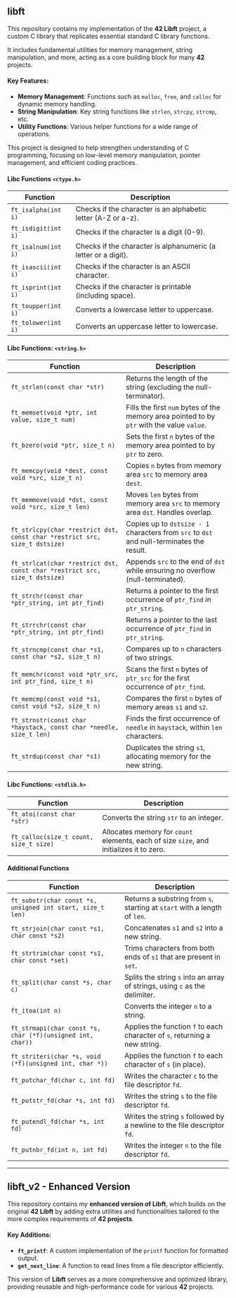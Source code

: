 ## **libft**

This repository contains my implementation of the **42 Libft** project, 
a custom C library that replicates essential standard C library functions. 

It includes fundamental utilities for memory management, string manipulation, and more, 
acting as a core building block for many **42** projects.

#### **Key Features**:
- **Memory Management**: Functions such as `malloc`, `free`, and `calloc` for dynamic memory handling.
- **String Manipulation**: Key string functions like `strlen`, `strcpy`, `strcmp`, etc.
- **Utility Functions**: Various helper functions for a wide range of operations.

This project is designed to help strengthen understanding of C programming, 
focusing on low-level memory manipulation, pointer management, and efficient coding practices.

#### **Libc Functions `<ctype.h>`**

| **Function** | **Description** |
|--------------|-----------------|
| `ft_isalpha(int i)` | Checks if the character is an alphabetic letter (A-Z or a-z). |
| `ft_isdigit(int i)` | Checks if the character is a digit (0-9). |
| `ft_isalnum(int i)` | Checks if the character is alphanumeric (a letter or a digit). |
| `ft_isascii(int i)` | Checks if the character is an ASCII character. |
| `ft_isprint(int i)` | Checks if the character is printable (including space). |
| `ft_toupper(int i)` | Converts a lowercase letter to uppercase. |
| `ft_tolower(int i)` | Converts an uppercase letter to lowercase. |

#### **Libc Functions: `<string.h>`**

| **Function** | **Description** |
|--------------|-----------------|
| `ft_strlen(const char *str)` | Returns the length of the string (excluding the null-terminator). |
| `ft_memset(void *ptr, int value, size_t num)` | Fills the first `num` bytes of the memory area pointed to by `ptr` with the value `value`. |
| `ft_bzero(void *ptr, size_t n)` | Sets the first `n` bytes of the memory area pointed to by `ptr` to zero. |
| `ft_memcpy(void *dest, const void *src, size_t n)` | Copies `n` bytes from memory area `src` to memory area `dest`. |
| `ft_memmove(void *dst, const void *src, size_t len)` | Moves `len` bytes from memory area `src` to memory area `dst`. Handles overlap. |
| `ft_strlcpy(char *restrict dst, const char *restrict src, size_t dstsize)` | Copies up to `dstsize - 1` characters from `src` to `dst` and null-terminates the result. |
| `ft_strlcat(char *restrict dst, const char *restrict src, size_t dstsize)` | Appends `src` to the end of `dst` while ensuring no overflow (null-terminated). |
| `ft_strchr(const char *ptr_string, int ptr_find)` | Returns a pointer to the first occurrence of `ptr_find` in `ptr_string`. |
| `ft_strrchr(const char *ptr_string, int ptr_find)` | Returns a pointer to the last occurrence of `ptr_find` in `ptr_string`. |
| `ft_strncmp(const char *s1, const char *s2, size_t n)` | Compares up to `n` characters of two strings. |
| `ft_memchr(const void *ptr_src, int ptr_find, size_t n)` | Scans the first `n` bytes of `ptr_src` for the first occurrence of `ptr_find`. |
| `ft_memcmp(const void *s1, const void *s2, size_t n)` | Compares the first `n` bytes of memory areas `s1` and `s2`. |
| `ft_strnstr(const char *haystack, const char *needle, size_t len)` | Finds the first occurrence of `needle` in `haystack`, within `len` characters. |
| `ft_strdup(const char *s1)` | Duplicates the string `s1`, allocating memory for the new string. |

#### **Libc Functions: `<stdlib.h>`**

| **Function** | **Description** |
|--------------|-----------------|
| `ft_atoi(const char *str)` | Converts the string `str` to an integer. |
| `ft_calloc(size_t count, size_t size)` | Allocates memory for `count` elements, each of size `size`, and initializes it to zero. |

#### **Additional Functions**

| **Function** | **Description** |
|--------------|-----------------|
| `ft_substr(char const *s, unsigned int start, size_t len)` | Returns a substring from `s`, starting at `start` with a length of `len`. |
| `ft_strjoin(char const *s1, char const *s2)` | Concatenates `s1` and `s2` into a new string. |
| `ft_strtrim(char const *s1, char const *set)` | Trims characters from both ends of `s1` that are present in `set`. |
| `ft_split(char const *s, char c)` | Splits the string `s` into an array of strings, using `c` as the delimiter. |
| `ft_itoa(int n)` | Converts the integer `n` to a string. |
| `ft_strmapi(char const *s, char (*f)(unsigned int, char))` | Applies the function `f` to each character of `s`, returning a new string. |
| `ft_striteri(char *s, void (*f)(unsigned int, char *))` | Applies the function `f` to each character of `s` (in place). |
| `ft_putchar_fd(char c, int fd)` | Writes the character `c` to the file descriptor `fd`. |
| `ft_putstr_fd(char *s, int fd)` | Writes the string `s` to the file descriptor `fd`. |
| `ft_putendl_fd(char *s, int fd)` | Writes the string `s` followed by a newline to the file descriptor `fd`. |
| `ft_putnbr_fd(int n, int fd)` | Writes the integer `n` to the file descriptor `fd`. |


---

## **libft_v2** - Enhanced Version

This repository contains my **enhanced version of Libft**, 
which builds on the original **42 Libft** by adding extra utilities and functionalities 
tailored to the more complex requirements of **42 projects**.

#### **Key Additions**:
- **`ft_printf`**: A custom implementation of the `printf` function for formatted output.
- **`get_next_line`**: A function to read lines from a file descriptor efficiently.

This version of **Libft** serves as a more comprehensive and optimized library, 
providing reusable and high-performance code for various **42** projects.

